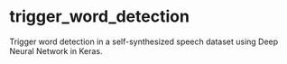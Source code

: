 # trigger_word_detection

Trigger word detection in a self-synthesized speech dataset using Deep Neural Network in Keras.

